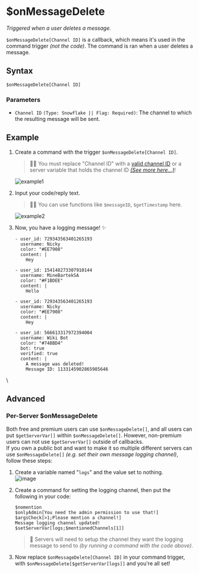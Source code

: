 # $onMessageDelete
*Triggered when a user deletes a message.*

`$onMessageDelete[Channel ID]` is a callback, which means it's used in the command trigger *(not the code)*. The command is ran when a user deletes a message.

## Syntax 
```
$onMessageDelete[Channel ID]
```

### Parameters
- `Channel ID` `(Type: Snowflake || Flag: Required)`: The channel to which the resulting message will be sent.

## Example
1. Create a command with the trigger `$onMessageDelete[Channel ID]`.
    > 🧙‍♂️ You must replace "Channel ID" with a [valid channel ID](https://support.discord.com/hc/en-us/articles/206346498-Where-can-I-find-my-User-Server-Message-ID-) or a server variable that holds the channel ID [*(See more here...)*](#advanced)!
  
    ![example1](https://github.com/NilPointer-Software/bdfd-wiki/assets/111157596/b722b5b7-35f8-4682-a118-b17916978c2a)

2. Input your code/reply text.
    > 🧙‍♂️ You can use functions like `$messageID`, `$getTimestamp` here.

    ![example2](https://github.com/NilPointer-Software/bdfd-wiki/assets/111157596/027aa71a-9051-4b78-bbc7-3149424fe91b)

3. Now, you have a logging message! ✨
   ``` discord yaml
   - user_id: 729343563401265193
     username: Nicky
     color: "#EE7908"
     content: |
       Hey

   - user_id: 154148273307910144
     username: MineBartekSA
     color: "#F1BDEE"
     content: |
       Hello
   ```
   ``` discord yaml
   - user_id: 729343563401265193
     username: Nicky
     color: "#EE7908"
     content: |
       Hey

   - user_id: 566613317972394004
     username: Wiki Bot
     color: "#748BD4"
     bot: true
     verified: true
     content: |
       A message was deleted!
       Message ID: 1133145902865985646
   ```

\
## Advanced
### Per-Server $onMessageDelete
Both free and premium users can use `$onMessageDelete[]`, and all users can put `$getServerVar[]` within `$onMessageDelete[]`. However, non-premium users can not use `$getServerVar[]` outside of callbacks.\
If you own a public bot and want to make it so multiple different servers can use `$onMessageDelete[]` *(e.g. set their own message logging channel)*, follow these steps:

1. Create a variable named "`logs`" and the value set to nothing.\
![image](https://github.com/NilPointer-Software/bdfd-wiki/assets/111157596/dae381e3-4fe0-4e5f-9cc8-e18d0f56215f)

2. Create a command for setting the logging channel, then put the following in your code:
    ```
    $nomention
    $onlyAdmin[You need the admin permission to use that!]
    $argsCheck[>1;Please mention a channel!]
    Message logging channel updated!
    $setServerVar[logs;$mentionedChannels[1]]
    ```

    > 📝 Servers will need to setup the channel they want the logging message to send to *(by running a command with the code above)*.

3. Now replace `$onMessageDelete[Channel ID]` in your command trigger, with `$onMessageDelete[$getServerVar[logs]]` and you're all set!
